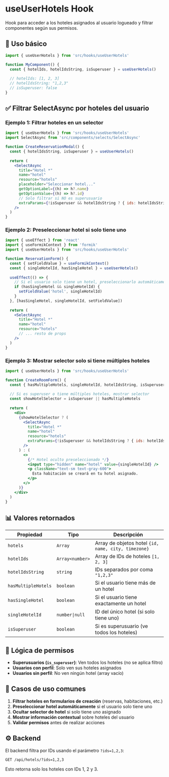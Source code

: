 # useUserHotels Hook

Hook para acceder a los hoteles asignados al usuario logueado y filtrar componentes según sus permisos.

## 📖 Uso básico

```jsx
import { useUserHotels } from 'src/hooks/useUserHotels'

function MyComponent() {
  const { hotelIds, hotelIdsString, isSuperuser } = useUserHotels()
  
  // hotelIds: [1, 2, 3]
  // hotelIdsString: "1,2,3"
  // isSuperuser: false
}
```

## ✅ Filtrar SelectAsync por hoteles del usuario

### Ejemplo 1: Filtrar hoteles en un selector

```jsx
import { useUserHotels } from 'src/hooks/useUserHotels'
import SelectAsync from 'src/components/selects/SelectAsync'

function CreateReservationModal() {
  const { hotelIdsString, isSuperuser } = useUserHotels()
  
  return (
    <SelectAsync
      title="Hotel *"
      name="hotel"
      resource="hotels"
      placeholder="Seleccionar hotel..."
      getOptionLabel={(h) => h?.name}
      getOptionValue={(h) => h?.id}
      // Solo filtrar si NO es superusuario
      extraParams={!isSuperuser && hotelIdsString ? { ids: hotelIdsString } : {}}
    />
  )
}
```

### Ejemplo 2: Preseleccionar hotel si solo tiene uno

```jsx
import { useEffect } from 'react'
import { useFormikContext } from 'formik'
import { useUserHotels } from 'src/hooks/useUserHotels'

function ReservationForm() {
  const { setFieldValue } = useFormikContext()
  const { singleHotelId, hasSingleHotel } = useUserHotels()
  
  useEffect(() => {
    // Si el usuario solo tiene un hotel, preseleccionarlo automáticamente
    if (hasSingleHotel && singleHotelId) {
      setFieldValue('hotel', singleHotelId)
    }
  }, [hasSingleHotel, singleHotelId, setFieldValue])
  
  return (
    <SelectAsync
      title="Hotel *"
      name="hotel"
      resource="hotels"
      // ... resto de props
    />
  )
}
```

### Ejemplo 3: Mostrar selector solo si tiene múltiples hoteles

```jsx
import { useUserHotels } from 'src/hooks/useUserHotels'

function CreateRoomForm() {
  const { hasMultipleHotels, singleHotelId, hotelIdsString, isSuperuser } = useUserHotels()
  
  // Si es superuser o tiene múltiples hoteles, mostrar selector
  const showHotelSelector = isSuperuser || hasMultipleHotels
  
  return (
    <div>
      {showHotelSelector ? (
        <SelectAsync
          title="Hotel *"
          name="hotel"
          resource="hotels"
          extraParams={!isSuperuser && hotelIdsString ? { ids: hotelIdsString } : {}}
        />
      ) : (
        <>
          {/* Hotel oculto preseleccionado */}
          <input type="hidden" name="hotel" value={singleHotelId} />
          <p className="text-sm text-gray-600">
            Esta habitación se creará en tu hotel asignado.
          </p>
        </>
      )}
    </div>
  )
}
```

## 📊 Valores retornados

| Propiedad | Tipo | Descripción |
|-----------|------|-------------|
| `hotels` | `Array` | Array de objetos hotel `{id, name, city, timezone}` |
| `hotelIds` | `Array<number>` | Array de IDs de hoteles `[1, 2, 3]` |
| `hotelIdsString` | `string` | IDs separados por coma `"1,2,3"` |
| `hasMultipleHotels` | `boolean` | Si el usuario tiene más de un hotel |
| `hasSingleHotel` | `boolean` | Si el usuario tiene exactamente un hotel |
| `singleHotelId` | `number\|null` | ID del único hotel (si solo tiene uno) |
| `isSuperuser` | `boolean` | Si es superusuario (ve todos los hoteles) |

## 🔐 Lógica de permisos

- **Superusuarios (`is_superuser`)**: Ven todos los hoteles (no se aplica filtro)
- **Usuarios con perfil**: Solo ven sus hoteles asignados
- **Usuarios sin perfil**: No ven ningún hotel (array vacío)

## 🎯 Casos de uso comunes

1. **Filtrar hoteles en formularios de creación** (reservas, habitaciones, etc.)
2. **Preseleccionar hotel automáticamente** si el usuario solo tiene uno
3. **Ocultar selector de hotel** si solo tiene uno asignado
4. **Mostrar información contextual** sobre hoteles del usuario
5. **Validar permisos** antes de realizar acciones

## ⚙️ Backend

El backend filtra por IDs usando el parámetro `?ids=1,2,3`:

```
GET /api/hotels/?ids=1,2,3
```

Esto retorna solo los hoteles con IDs 1, 2 y 3.

